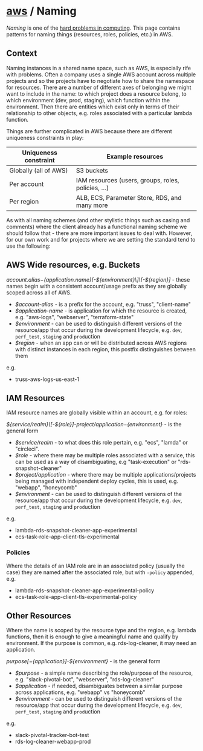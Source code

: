 # [aws](./README.md) / Naming

*Naming* is one of the [hard problems in computing](https://martinfowler.com/bliki/TwoHardThings.html). This page contains patterns for naming things (resources, roles, policies, etc.) in AWS.

## Context

Naming instances in a shared name space, such as AWS, is especially rife with problems. Often a company uses a single AWS account across multiple projects and so the projects have to negotiate how to share the namespace for resources. There are a number of different axes of belonging we might want to include in the name: to which project does a resource belong, to which environment (dev, prod, staging), which function within the environment. Then there are entities which exist only in terms of their relationship to other objects, e.g. roles associated with a particular lambda function.

Things are further complicated in AWS because there are different uniqueness constraints in play:

| Uniqueness constraint | Example resources
| --- | ---
| Globally (all of AWS) | S3 buckets
| Per account | IAM resources (users, groups, roles, policies, …)
| Per region | ALB, ECS, Parameter Store, RDS, and many more

As with all naming schemes (and other stylistic things such as casing and comments) where the client already has a functional naming scheme we should follow that - there are more important issues to deal with. However, for our own work and for projects where we are setting the standard tend to use the following:

## AWS Wide resources, e.g. Buckets

*${account.alias}-${application.name}\[-${environment}\]\[-${region}\]* - these names begin with a consistent account/usage prefix as they are globally scoped across all of AWS.

* *$account-alias* - is a prefix for the account, e.g. "truss", "client-name"
* *$application-name* - is application for which the resource is created, e.g. "aws-logs", "webserver", "terraform-state"
* *$environment* - can be used to distinguish different versions of the resource/app that occur during the development lifecycle, e.g. `dev`, `perf_test`, `staging` and `prod`uction
* *$region* - when an app can or will be distributed across AWS regions with distinct instances in each region, this postfix distinguishes between them

e.g.

* truss-aws-logs-us-east-1

## IAM Resources

IAM resource names are globally visible within an account, e.g. for roles:

*${service/realm}\[-${role}\]-${project/application}-${environment}* - is the general form

* *$service/realm* - to what does this role pertain, e.g. "ecs", "lamda" or "circleci".
* *$role* - where there may be multiple roles associated with a service, this can be used as a way of disambiguating, e.g "task-execution" or "rds-snapshot-cleaner"
* *$project/application* - where there may be multiple applications/projects being managed with independent deploy cycles, this is used, e.g. "webapp", "honeycomb"
* *$environment* - can be used to distinguish different versions of the resource/app that occur during the development lifecycle, e.g. `dev`, `perf_test`, `staging` and `prod`uction

e.g.

* lambda-rds-snapshot-cleaner-app-experimental
* ecs-task-role-app-client-tls-experimental

### Policies

Where the details of an IAM role are in an associated policy (usually the case) they are named after the associated role, but with `-policy` appended, e.g.

* lambda-rds-snapshot-cleaner-app-experimental-policy
* ecs-task-role-app-client-tls-experimental-policy

## Other Resources

Where the name is scoped by the resource type and the region, e.g. lambda functions, then it is enough to give a meaningful name and qualify by environment. If the purpose is common, e.g. rds-log-cleaner, it may need an application.

*${purpose}[-${application}]-${environment}* - is the general form

* *$purpose* - a simple name describing the role/purpose of the resource, e.g. "slack-pivotal-bot", "webserver", "rds-log-cleaner"
* *$application* - if needed, disambiguates between a similar purpose across applications, e.g. "webapp" vs "honeycomb"
* *$environment* - can be used to distinguish different versions of the resource/app that occur during the development lifecycle, e.g. `dev`, `perf_test`, `staging` and `prod`uction

e.g.

* slack-pivotal-tracker-bot-test
* rds-log-cleaner-webapp-prod
